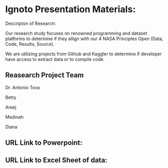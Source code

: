 # Ignoto Presentation Materials: 

Descripton of Research: 

Our research study focuses on renowned programming and dataset platforms to determine if they allign with our 4 NASA Principles Open (Data, Code, Results, Source). 

We are utilizing projects from Github and Kaggler to determine if developer have access to extract data or to compile code. 

## Reasearch Project Team 
 
Dr. Antonio Tova

Betty 

Areej 

Medinah 

Diana 
## URL Link to Powerpoint: 

## URL Link to Excel Sheet of data: 

